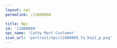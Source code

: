 ```yaml
---
layout: npc
permalink: /11000860

title: Npc
id: '11000860'
npc_name: 'Cathy Mart Customer'
icon_url: 'portrait/npc/11000860_fa_boy1_p.png'
---
```

